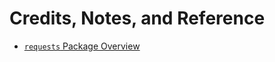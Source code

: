 # Credits, Notes, and Reference

  + [`requests` Package Overview](https://github.com/prof-rossetti/nyu-info-2335-70-201706/blob/master/notes/programming-languages/python/packages/requests.md)
